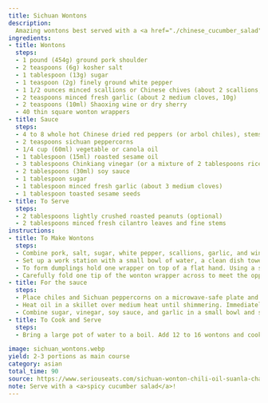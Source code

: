 ```yaml
---
title: Sichuan Wontons
description:
  Amazing wontons best served with a <a href="./chinese_cucumber_salad">to-die-for cucumber salad</a>! These are also easy and fun to make!
ingredients:
- title: Wontons
  steps:
  - 1 pound (454g) ground pork shoulder 
  - 2 teaspoons (6g) kosher salt 
  - 1 tablespoon (13g) sugar 
  - 1 teaspoon (2g) finely ground white pepper 
  - 1 1/2 ounces minced scallions or Chinese chives (about 2 scallions; 43g)
  - 2 teaspoons minced fresh garlic (about 2 medium cloves, 10g)
  - 2 teaspoons (10ml) Shaoxing wine or dry sherry 
  - 40 thin square wonton wrappers
- title: Sauce
  steps:
  - 4 to 8 whole hot Chinese dried red peppers (or arbol chiles), stems removed
  - 2 teaspoons sichuan peppercorns
  - 1/4 cup (60ml) vegetable or canola oil
  - 1 tablespoon (15ml) roasted sesame oil
  - 3 tablespoons Chinkiang vinegar (or a mixture of 2 tablespoons rice vinegar and 1 tablespoon balsamic vinegar)
  - 2 tablespoons (30ml) soy sauce
  - 1 tablespoon sugar
  - 1 tablespoon minced fresh garlic (about 3 medium cloves)
  - 1 tablespoon toasted sesame seeds
- title: To Serve
  steps:
  - 2 tablespoons lightly crushed roasted peanuts (optional)
  - 2 tablespoons minced fresh cilantro leaves and fine stems
instructions:
- title: To Make Wontons
  steps:
  - Combine pork, salt, sugar, white pepper, scallions, garlic, and wine in a medium bowl and knead and turn with clean hands until the mixture is homogenous and starting to feel tacky/sticky, about 1 minute. Transfer a teaspoon-sized amount to a microwave-safe plate and microwave on high power until cooked through, about 10 seconds. Taste and adjust seasoning with more salt, white pepper, and/or sugar if desired.
  - Set up a work station with a small bowl of water, a clean dish towel for wiping your fingers, a bowl with the wonton filling, a parchment-lined rimmed baking sheet for the finished wontons, and a stack of wonton wrappers covered in plastic wrap.
  - To form dumplings hold one wrapper on top of a flat hand. Using a spoon, place a 2 teaspoon- to 1 tablespoon-sized amount of filling in the center of the wrapper. Use the tip of the finger on your other hand to very gently moisten the edge of the wrapper with water (do not use too much water). Wipe fingertip dry on kitchen towel.
  - Carefully fold one tip of the wonton wrapper across to meet the opposite tip to form a triangle. Seal edges of the triangle, carefully pushing out all air from within the wrapper as you work. Pull the two corners on the hypotenuse of the newly formed triangle to meet, moistening one with a little water, crossing them and pinching to seal. Transfer finished dumplings to the parchment lined baking sheet.
- title: For the sauce
  steps:
  - Place chiles and Sichuan peppercorns on a microwave-safe plate and microwave on high until toasted and aromatic, about 15 seconds. Transfer to a mortar and pestle or a food processor and crush until it's about the texture of store-bought crushed red pepper flakes. Transfer to a small saucepan.
  - Heat oil in a skillet over medium heat until shimmering. Immediately pour hot oil over chile/peppercorn mixture (it should sizzle). Let cool for 5 minutes then transfer to a medium bowl. Add sesame oil and set aside.
  - Combine sugar, vinegar, soy sauce, and garlic in a small bowl and stir until sugar is dissolved. Add chili oil mixture. Set aside until ready to use. (Sauce can be stored in a sealed container in the fridge for up to 2 weeks).
- title: To Cook and Serve
  steps:
  - Bring a large pot of water to a boil. Add 12 to 16 wontons and cook until they are completely cooked through, about 4 minutes. Drain wontons and transfer to a warm serving platter. Spoon sauce on top. Sprinkle with peanuts and minced cilantro and serve immediately.

image: sichuan_wontons.webp
yield: 2-3 portions as main course
category: asian
total_time: 90
source: https://www.seriouseats.com/sichuan-wonton-chili-oil-suanla-chaoshou-recipe
note: Serve with a <a>spicy cucumber salad</a>!
---
```

